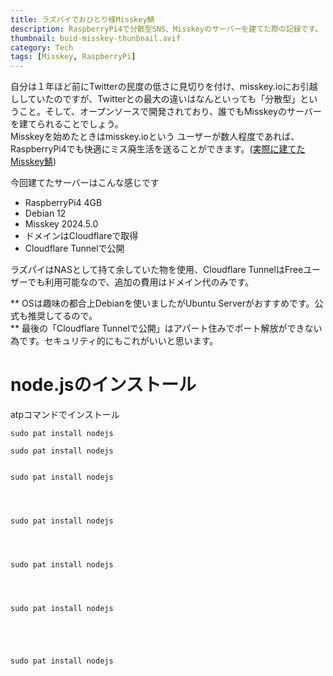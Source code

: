 ```yaml
---
title: ラズパイでおひとり様Misskey鯖
description: RaspberryPi4で分散型SNS、Misskeyのサーバーを建てた際の記録です。
thumbnail: buid-misskey-thunbnail.avif
category: Tech
tags: [Misskey, RaspberryPi]
---
```


自分は１年ほど前にTwitterの民度の低さに見切りを付け、misskey.ioにお引越ししていたのですが、Twitterとの最大の違いはなんといっても「分散型」ということ。そして、オープンソースで開発されており、誰でもMisskeyのサーバーを建てられることでしょう。\
Misskeyを始めたときはmisskey.ioという
ユーザーが数人程度であれば、RaspberryPi4でも快適にミス廃生活を送ることができます。([実際に建てたMisskey鯖](https://mi.moris.day))

今回建てたサーバーはこんな感じです
- RaspberryPi4 4GB
- Debian 12
- Misskey 2024.5.0
- ドメインはCloudflareで取得
- Cloudflare Tunnelで公開

ラズパイはNASとして持て余していた物を使用、Cloudflare TunnelはFreeユーザーでも利用可能なので、追加の費用はドメイン代のみです。

** OSは趣味の都合上Debianを使いましたがUbuntu Serverがおすすめです。公式も推奨してるので。 \
** 最後の「Cloudflare Tunnelで公開」はアパート住みでポート解放ができない為です。セキュリティ的にもこれがいいと思います。

# node.jsのインストール
atpコマンドでインストール
```
sudo pat install nodejs

sudo pat install nodejs


sudo pat install nodejs




sudo pat install nodejs




sudo pat install nodejs




sudo pat install nodejs





sudo pat install nodejs
```
